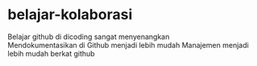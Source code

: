 # belajar-kolaborasi

Belajar github di dicoding sangat menyenangkan <br>
Mendokumentasikan di Github menjadi lebih mudah
Manajemen menjadi lebih mudah berkat github

